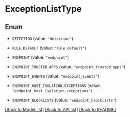 # ExceptionListType

## Enum


* `DETECTION` (value: `"detection"`)

* `RULE_DEFAULT` (value: `"rule_default"`)

* `ENDPOINT` (value: `"endpoint"`)

* `ENDPOINT_TRUSTED_APPS` (value: `"endpoint_trusted_apps"`)

* `ENDPOINT_EVENTS` (value: `"endpoint_events"`)

* `ENDPOINT_HOST_ISOLATION_EXCEPTIONS` (value: `"endpoint_host_isolation_exceptions"`)

* `ENDPOINT_BLOCKLISTS` (value: `"endpoint_blocklists"`)


[[Back to Model list]](../README.md#documentation-for-models) [[Back to API list]](../README.md#documentation-for-api-endpoints) [[Back to README]](../README.md)


